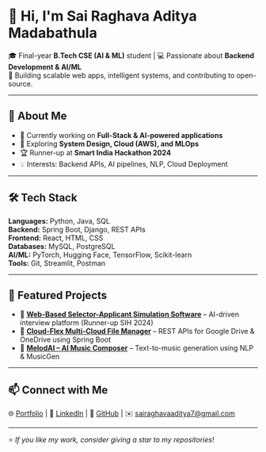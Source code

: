 # 👋 Hi, I'm Sai Raghava Aditya Madabathula  

🎓 Final-year **B.Tech CSE (AI & ML)** student | 💻 Passionate about **Backend Development & AI/ML**  
🚀 Building scalable web apps, intelligent systems, and contributing to open-source.  

---

## 🚀 About Me  
- 🔭 Currently working on **Full-Stack & AI-powered applications**  
- 🌱 Exploring **System Design, Cloud (AWS), and MLOps**  
- 🏆 Runner-up at **Smart India Hackathon 2024**  
- 💡 Interests: Backend APIs, AI pipelines, NLP, Cloud Deployment  

---

## 🛠️ Tech Stack  
**Languages:** Python, Java, SQL  
**Backend:** Spring Boot, Django, REST APIs  
**Frontend:** React, HTML, CSS  
**Databases:** MySQL, PostgreSQL  
**AI/ML:** PyTorch, Hugging Face, TensorFlow, Scikit-learn  
**Tools:** Git, Streamlit, Postman  

---

## 📌 Featured Projects  
- 🔹 **[Web-Based Selector-Applicant Simulation Software](your_link_here)** – AI-driven interview platform (Runner-up SIH 2024)  
- 🔹 **[Cloud-Flex Multi-Cloud File Manager](your_link_here)** – REST APIs for Google Drive & OneDrive using Spring Boot  
- 🔹 **[MelodAI – AI Music Composer](your_link_here)** – Text-to-music generation using NLP & MusicGen  

---

## 📫 Connect with Me  
🌐 [Portfolio](your_portfolio_link) | 💼 [LinkedIn](your_linkedin) | 🐙 [GitHub](https://github.com/sairaghavaaditya) | ✉️ sairaghavaaditya7@gmail.com  

---

⭐️ *If you like my work, consider giving a star to my repositories!*  
